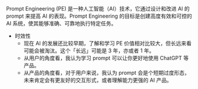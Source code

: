 Prompt Engineering (PE) 是一种人工智能（AI）技术，它通过设计和改进 AI 的 prompt 来提高 AI 的表现。Prompt Engineering 的目标是创建高度有效和可控的 AI 系统，使其能够准确、可靠地执行特定任务。
- 时效性
  - 现在 AI 的发展还比较早期，了解和学习 PE 价值相对比较大，但长远来看可能会被淘汰。这个「长远」可能是 3 年，亦或者 1 年。
  - 从用户的角度看，我认为学习 prompt 可以让你更好地使用 ChatGPT 等产品。
  - 从产品的角度看，对于用户来说，我认为 prompt 会是个短期过度形态，未来肯定会有更友好的交互形式，或者理解能力更强的 AI 产品。